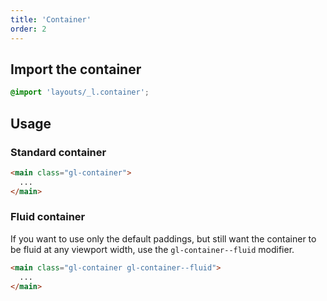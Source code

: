 ```yaml
---
title: 'Container'
order: 2
---
```


## Import the container

```scss
@import 'layouts/_l.container';
```

## Usage

### Standard container

```html
<main class="gl-container">
  ...
</main>
```

### Fluid container

If you want to use only the default paddings, but still want the container to be fluid at any viewport width, use the `gl-container--fluid` modifier.

```html
<main class="gl-container gl-container--fluid">
  ...
</main>
```
